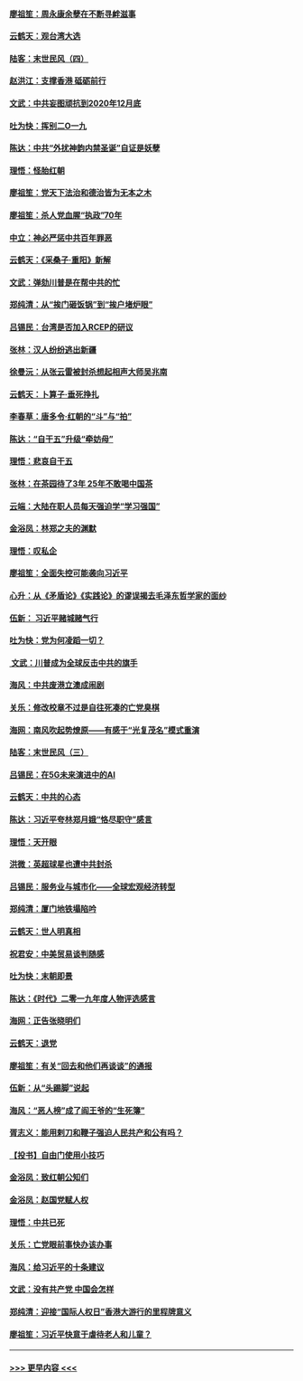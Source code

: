 #### [廖祖笙：周永康余孽在不断寻衅滋事](../pages/nsc993/n11751013.md?t=12282011) 
#### [云鹤天：观台湾大选](../pages/nsc993/n11751007.md?t=12282011) 
#### [陆客：末世民风（四）](../pages/nsc993/n11749203.md?t=12282011) 
#### [赵洪江：支撑香港 砥砺前行](../pages/nsc993/n11748482.md?t=12282011) 
#### [文武：中共妄图顽抗到2020年12月底](../pages/nsc993/n11748446.md?t=12282011) 
#### [吐为快：挥别二O一九](../pages/nsc993/n11748411.md?t=12282011) 
#### [陈达：中共“外扰神韵内禁圣诞”自证是妖孽](../pages/nsc993/n11748226.md?t=12282011) 
#### [理悟：怪胎红朝](../pages/nsc993/n11748206.md?t=12282011) 
#### [廖祖笙：党天下法治和德治皆为无本之木](../pages/nsc993/n11748135.md?t=12282011) 
#### [廖祖笙：杀人党血腥“执政”70年](../pages/nsc993/n11745144.md?t=12282011) 
#### [中立：神必严惩中共百年罪恶](../pages/nsc993/n11744970.md?t=12282011) 
#### [云鹤天：《采桑子‧重阳》新解](../pages/nsc993/n11744948.md?t=12282011) 
#### [文武：弹劾川普是在帮中共的忙](../pages/nsc993/n11744758.md?t=12282011) 
#### [郑纯清：从“挨门砸饭锅”到“挨户堵炉眼”](../pages/nsc993/n11744745.md?t=12282011) 
#### [吕锡民：台湾是否加入RCEP的研议](../pages/nsc993/n11744701.md?t=12282011) 
#### [张林：汉人纷纷逃出新疆](../pages/nsc993/n11743530.md?t=12282011) 
#### [徐曼沅：从张云雷被封杀想起相声大师吴兆南](../pages/nsc993/n11741816.md?t=12282011) 
#### [云鹤天：卜算子‧垂死挣扎](../pages/nsc993/n11739956.md?t=12282011) 
#### [李春草：唐多令‧红朝的“斗”与“拍”](../pages/nsc993/n11739830.md?t=12282011) 
#### [陈达：“自干五”升级“牵妨母”](../pages/nsc993/n11739724.md?t=12282011) 
#### [理悟：悲哀自干五](../pages/nsc993/n11739547.md?t=12282011) 
#### [张林：在茶园待了3年 25年不敢喝中国茶](../pages/nsc993/n11739240.md?t=12282011) 
#### [云端：大陆在职人员每天强迫学“学习强国”](../pages/nsc993/n11738735.md?t=12282011) 
#### [金浴凤：林郑之夫的渊默](../pages/nsc993/n11737735.md?t=12282011) 
#### [理悟：叹私企](../pages/nsc993/n11737715.md?t=12282011) 
#### [廖祖笙：全面失控可能袭向习近平](../pages/nsc993/n11737704.md?t=12282011) 
#### [心升：从《矛盾论》《实践论》的谬误揭去毛泽东哲学家的面纱](../pages/nsc993/n11736962.md?t=12282011) 
#### [伍新： 习近平赌城赌气行](../pages/nsc993/n11736929.md?t=12282011) 
#### [吐为快：党为何凌蹈一切？](../pages/nsc993/n11736915.md?t=12282011) 
#### [ 文武：川普成为全球反击中共的旗手](../pages/nsc993/n11736882.md?t=12282011) 
#### [海风：中共废港立澳成闹剧](../pages/nsc993/n11735857.md?t=12282011) 
#### [关乐：修改校章不过是自往死凑的亡党臭棋](../pages/nsc993/n11735097.md?t=12282011) 
#### [海网：南风吹起势燎原——有感于“光复茂名”模式重演](../pages/nsc993/n11732308.md?t=12282011) 
#### [陆客：末世民风（三）](../pages/nsc993/n11732211.md?t=12282011) 
#### [吕锡民：在5G未来演进中的AI](../pages/nsc993/n11730010.md?t=12282011) 
#### [云鹤天：中共的心态](../pages/nsc993/n11729906.md?t=12282011) 
#### [陈达：习近平夸林郑月娥“恪尽职守”感言](../pages/nsc993/n11729881.md?t=12282011) 
#### [理悟：天开眼](../pages/nsc993/n11729699.md?t=12282011) 
#### [洪微：英超球星也遭中共封杀](../pages/nsc993/n11727243.md?t=12282011) 
#### [吕锡民：服务业与城市化——全球宏观经济转型](../pages/nsc993/n11725845.md?t=12282011) 
#### [郑纯清：厦门地铁塌陷吟](../pages/nsc993/n11725813.md?t=12282011) 
#### [云鹤天：世人明真相](../pages/nsc993/n11725621.md?t=12282011) 
#### [祝君安：中美贸易谈判随感](../pages/nsc993/n11725609.md?t=12282011) 
#### [吐为快：末朝即景](../pages/nsc993/n11723365.md?t=12282011) 
#### [陈达：《时代》二零一九年度人物评选感言](../pages/nsc993/n11723337.md?t=12282011) 
#### [海网：正告张晓明们](../pages/nsc993/n11723228.md?t=12282011) 
#### [云鹤天：退党](../pages/nsc993/n11723056.md?t=12282011) 
#### [廖祖笙：有关“回去和他们再谈谈”的通报](../pages/nsc993/n11722442.md?t=12282011) 
#### [伍新：从“头踢脚”说起](../pages/nsc993/n11722429.md?t=12282011) 
#### [海风：“恶人榜”成了阎王爷的“生死簿”](../pages/nsc993/n11722272.md?t=12282011) 
#### [胥志义：能用剌刀和鞭子强迫人民共产和公有吗？](../pages/nsc993/n11720569.md?t=12282011) 
#### [【投书】自由门使用小技巧](../pages/nsc993/n11720180.md?t=12282011) 
#### [金浴凤：致红朝公知们](../pages/nsc993/n11720563.md?t=12282011) 
#### [金浴凤：赵国党赋人权](../pages/nsc993/n11720533.md?t=12282011) 
#### [理悟：中共已死](../pages/nsc993/n11720233.md?t=12282011) 
#### [关乐：亡党眼前事快办该办事](../pages/nsc993/n11719160.md?t=12282011) 
#### [海风：给习近平的十条建议](../pages/nsc993/n11717616.md?t=12282011) 
#### [文武：没有共产党 中国会怎样](../pages/nsc993/n11717584.md?t=12282011) 
#### [郑纯清：迎接“国际人权日”香港大游行的里程牌意义](../pages/nsc993/n11717417.md?t=12282011) 
#### [廖祖笙：习近平快意于虐待老人和儿童？](../pages/nsc993/n11715313.md?t=12282011) 

----
#### [ >>> 更早内容 <<< ](../indexes/nsc993-earlier.md)
